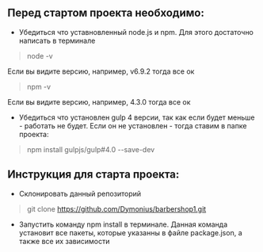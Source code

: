 

## Перед стартом проекта необходимо:

* Убедиться что уставновленный node.js и npm. Для этого достаточно написать в терминале
> node -v

Если вы видите версию, например, v6.9.2 тогда все ок

> npm -v

Если вы видите версию, например, 4.3.0 тогда все ок

* Убедиться что установлен gulp 4 версии, так как если будет меньше - работать не будет. 
Если он не установлен - тогда ставим в папке проекта:

> npm install gulpjs/gulp#4.0 --save-dev

## Инструкция для старта проекта:
* Склонировать данный репозиторий
> git clone https://github.com/Dymonius/barbershop1.git

* Запустить команду npm install в терминале. Данная команда установит все пакеты, которые указанны в файле 
package.json, а также все их зависимости


